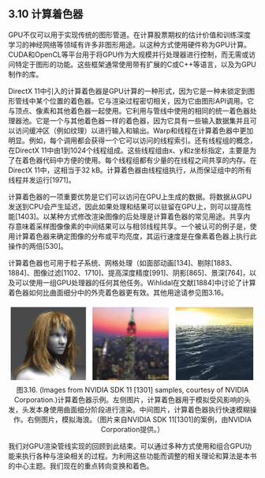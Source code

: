 ## 3.10 计算着色器

GPU不仅可以用于实现传统的图形管道。在计算股票期权的估计价值和训练深度学习的神经网络等领域有许多非图形用途。以这种方式使用硬件称为GPU计算。CUDA和OpenCL等平台用于将GPU作为大规模并行处理器进行控制，而无需或访问特定于图形的功能。这些框架通常使用带有扩展的C或C++等语言，以及为GPU制作的库。

DirectX 11中引入的计算着色器是GPU计算的一种形式，因为它是一种未锁定到图形管线中某个位置的着色器。它与渲染过程密切相关，因为它由图形API调用。它与顶点、像素和其他着色器一起使用。它利用与管线中使用的相同的统一着色器处理器池。它是一个与其他着色器一样的着色器，因为它具有一些输入数据集并且可以访问缓冲区（例如纹理）以进行输入和输出。Warp和线程在计算着色器中更加明显。例如，每个调用都会获得一个它可以访问的线程索引。还有线程组的概念，在DirectX 11中由1到1024个线程组成。这些线程组由x、y和z坐标指定，主要是为了在着色器代码中方便的使用。每个线程组都有少量的在线程之间共享的内存。在DirectX 11中，这相当于32 kB。计算着色器由线程组执行，从而保证组中的所有线程并发运行[1971]。

计算着色器的一项重要优势是它们可以访问在GPU上生成的数据。将数据从GPU发送到CPU会产生延迟，因此如果处理和结果可以驻留在GPU上，则可以提高性能[1403]。以某种方式修改渲染图像的后处理是计算着色器的常见用途。共享内存意味着采样图像像素的中间结果可以与相邻线程共享。一个被认可的例子是，使用计算着色器来确定图像的分布或平均亮度，其运行速度是在像素着色器上执行此操作的两倍[530]。

计算着色器也可用于粒子系统、网格处理（如面部动画[134]、剔除[1883、1884]、图像过滤[1102、1710]、提高深度精度[991]、阴影[865]、景深[764]，以及可以使用一组GPU处理器的任何其他任务。Wihlidal在文献[1884]中讨论了计算着色器如何比曲面细分中的外壳着色器更有效。其他用途请参见图3.16。<div align = "center">![Figure3.16]</div><div align = "center">图3.16. (Images from NVIDIA SDK 11 [1301] samples, courtesy of NVIDIA Corporation.)计算着色器示例。左侧图片，计算着色器用于模拟受风影响的头发，头发本身使用曲面细分阶段进行渲染。中间图片，计算着色器执行快速模糊操作。右侧图片，模拟海浪。（图片来自NVIDIA SDK 11[1301]的案例，由NVIDIA Corporation提供。）</div>

我们对GPU渲染管线实现的回顾到此结束。可以通过多种方式使用和组合GPU功能来执行各种与渲染相关的过程。为利用这些功能而调整的相关理论和算法是本书的中心主题。我们现在的重点转向变换和着色。

[Figure3.16]:Figure/Figure3.16.JPG